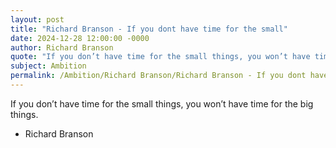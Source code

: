 ```yaml
---
layout: post
title: "Richard Branson - If you dont have time for the small"
date: 2024-12-28 12:00:00 -0000
author: Richard Branson
quote: "If you don’t have time for the small things, you won’t have time for the big things."
subject: Ambition
permalink: /Ambition/Richard Branson/Richard Branson - If you dont have time for the small
---
```


If you don’t have time for the small things, you won’t have time for the big things.

- Richard Branson
